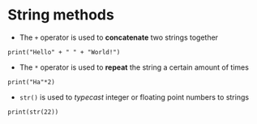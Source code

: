 # String methods

* The `+` operator is used to **concatenate** two strings together
```
print("Hello" + " " + "World!")
```
* The `*` operator is used to **repeat** the string a certain amount of times
```
print("Ha"*2)
```
* `str()` is used to _typecast_ integer or floating point numbers to strings
```
print(str(22))
```
